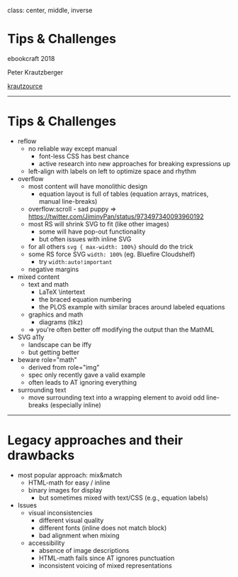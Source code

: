 class: center, middle, inverse

# Tips & Challenges

ebookcraft 2018

Peter Krautzberger

[krautzource](https://www.krautzource.com)

---

# Tips & Challenges

* reflow
  * no reliable way except manual
    * font-less CSS has best chance
    * active research into new approaches for breaking expressions up
  * left-align with labels on left to optimize space and rhythm
* overflow
  * most content will have monolithic design
    * equation layout is full of tables (equation arrays, matrices, manual line-breaks)
  * overflow:scroll - sad puppy => https://twitter.com/JiminyPan/status/973497340093960192
  * most RS will shrink SVG to fit (like other images)
    * some will have pop-out functionality
    * but often issues with inline SVG
  * for all others `svg { max-width: 100%}` should do the trick
  * some RS force SVG `width: 100%` (eg. Bluefire Cloudshelf)
    * try `width:auto!important`
  * negative margins
* mixed content
  * text and math
    * LaTeX \intertext
    * the braced equation numbering
    * the PLOS example with similar braces around labeled equations
  * graphics and math
    * diagrams (tikz)
  * => you're often better off modifying the output than the MathML
* SVG a11y
  * landscape can be iffy
  * but getting better
* beware role="math"
  * derived from role="img"
  * spec only recently gave a valid example
  * often leads to AT ignoring everything
* surrounding text
  * move surrounding text into a wrapping element to avoid odd line-breaks (especially inline)


---

# Legacy approaches and their drawbacks

* most popular approach: mix&match
  * HTML-math for easy / inline
  * binary images for display
    * but sometimes mixed with text/CSS (e.g., equation labels)
* Issues
  * visual inconsistencies
    * different visual quality
    * different fonts (inline does not match block)
    * bad alignment when mixing
  * accessibility
    * absence of image descriptions
    * HTML-math fails since AT ignores punctuation
    * inconsistent voicing of mixed representations


